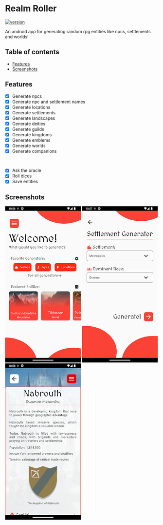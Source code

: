 # Realm Roller <!-- omit in toc -->

[![version](https://img.shields.io/badge/version-0.13.0-green.svg)](https://semver.org)

An android app for generating random rpg entities like npcs, settlements and worlds!

## Table of contents <!-- omit in toc -->

- [Features](#features)
- [Screenshots](#screenshots)

## Features

- [x] Generate npcs
- [x] Generate npc and settlement names
- [x] Generate locations
- [x] Generate settlements
- [x] Generate landscapes
- [x] Generate deities
- [x] Generate guilds
- [x] Generate kingdoms
- [x] Generate emblems
- [x] Generate worlds
- [x] Generate companions

<br/>

- [x] Ask the oracle
- [x] Roll dices
- [x] Save entities

## Screenshots

![first screenshot](.screenshots/first.png)
![second screenshot](.screenshots/second.png)
![third screenshot](.screenshots/third.png)